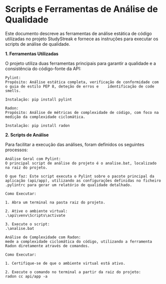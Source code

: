 # Scripts e Ferramentas de Análise de Qualidade
Este documento descreve as ferramentas de análise estática de código utilizadas no projeto StudyStreak e fornece as instruções para executar os scripts de análise de qualidade.

**1. Ferramentas Utilizadas**

O projeto utiliza duas ferramentas principais para garantir a qualidade e a consistência do código-fonte da API:

    Pylint:
    Propósito: Análise estática completa, verificação de conformidade com o guia de estilo PEP 8, deteção de erros e    identificação de code smells.

    Instalação: pip install pylint

    Radon:
    Propósito: Análise de métricas de complexidade de código, com foco na medição da complexidade ciclomática.

    Instalação: pip install radon

**2. Scripts de Análise**

Para facilitar a execução das análises, foram definidos os seguintes processos:

    Análise Geral com Pylint:
    O principal script de análise do projeto é o analise.bat, localizado na raiz do projeto.

    O que faz: Este script executa o Pylint sobre o pacote principal da aplicação (api/app), utilizando as configurações definidas no ficheiro .pylintrc para gerar um relatório de qualidade detalhado.

    Como Executar:

    1. Abra um terminal na pasta raiz do projeto.

    2. Ative o ambiente virtual:
    .\api\venv\Scripts\activate

    3. Execute o script:
    .\analise.bat

    Análise de Complexidade com Radon:
    mede a complexidade ciclomática do código, utilizando a ferramenta Radon diretamente através de comandos.

    Como Executar:

    1. Certifique-se de que o ambiente virtual está ativo.

    2. Execute o comando no terminal a partir da raiz do projeto:
    radon cc api/app -a